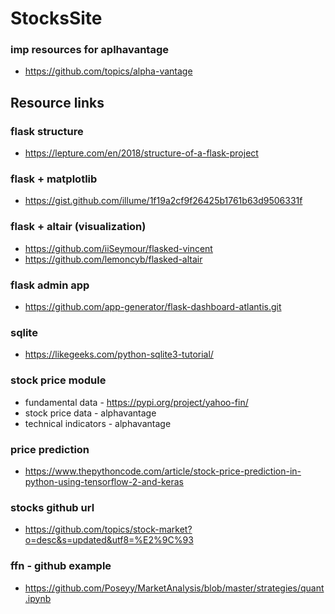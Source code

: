 # StocksSite

### imp resources for aplhavantage
* https://github.com/topics/alpha-vantage

## Resource links
### flask structure
* https://lepture.com/en/2018/structure-of-a-flask-project

### flask + matplotlib
* https://gist.github.com/illume/1f19a2cf9f26425b1761b63d9506331f

### flask + altair (visualization) 
* https://github.com/iiSeymour/flasked-vincent
* https://github.com/lemoncyb/flasked-altair

### flask admin app
* https://github.com/app-generator/flask-dashboard-atlantis.git

### sqlite
* https://likegeeks.com/python-sqlite3-tutorial/

### stock price module
* fundamental data - https://pypi.org/project/yahoo-fin/
* stock price data - alphavantage
* technical indicators - alphavantage


### price prediction
* https://www.thepythoncode.com/article/stock-price-prediction-in-python-using-tensorflow-2-and-keras

### stocks github url
* https://github.com/topics/stock-market?o=desc&s=updated&utf8=%E2%9C%93

### ffn - github example
* https://github.com/Poseyy/MarketAnalysis/blob/master/strategies/quant.ipynb

